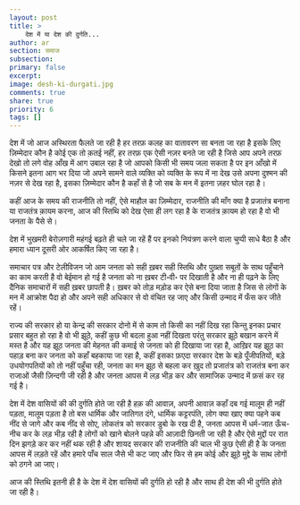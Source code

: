 ```yaml
---
layout: post
title: >
    देश में या देश की दुर्गति...
author: ar
section: समाज
subsection:
primary: false
excerpt:
image: desh-ki-durgati.jpg
comments: true
share: true
priority: 6
tags: []
---
```


देश में जो आज अस्थिरता फैलते जा रही है हर तरफ़ कलह का वातावरण सा बनता
जा रहा है इसके लिए ज़िम्मेदार कौन है कोई एक तो क़तई नहीं, हर तरफ़ एक
ऐसी नज़र बनते जा रही है जिसे आप अपने तरफ़ देखो तो लगे वोह आँख में आग
उबाल रहा है जो आपको किसी भी समय जला सकता है पर इन आँखो में किसने इतना
आग भर दिया जो अपने सामने वाले व्यक्ति को व्यक्ति के रूप में ना देख उसे
अपना दुश्मन की नज़र से देख रहा है, इसका ज़िम्मेदार कौन है कहाँ से है
जो सब के मन में इतना ज़हर घोल रहा है।

कहीं आज के समय की राजनीति तो नहीं, ऐसे माहौल का ज़िम्मेदार, राजनीति की
माँग क्या है प्रजातंत्र बनाना या राजतंत्र क़ायम करना, आज की स्तिथि को
देख ऐसा ही लग रहा है के राजतंत्र क़ायम हो रहा है वो भी जनता के पैसे
से।

देश में भुखमरी बेरोज़गारी महंगई बढ़ते ही चले जा रहें हैं पर इनको
नियंत्रण करने वाला चुप्पी साधे बैठा है और हमारा ध्यान दूसरी ओर आकर्षित
किए जा रहा है।

समाचार पत्र और टेलीविजन जो आम जनता को सही ख़बर सही स्तिथि और पुख़्ता
सबूतों के साथ पहुँचाने का काम करती है वो बेईमान हो गई है जनता को ना
ख़बर टी॰वी॰ पर दिखाती है और ना ही पढ़ने के लिए दैनिक समाचारों में सही
ख़बर छापती है। ख़बर को तोड़ मड़ोड कर ऐसे बना दिया जाता है जिस से लोगों
के मन में आक्रोश पैदा हो और अपने सही अधिकार से वो वंचित रह जाए और किसी
उन्माद में फँस कर जीते रहें।

राज्य की सरकार हो या केन्द्र की सरकार दोनो में से काम तो किसी का नहीं
दिख रहा किन्तु इनका प्रचार प्रसार बहुत हो रहा है वो भी झूठे, कहीं कुछ
भी बदला हुआ नहीं दिखता परंतु सरकार झूठे बखान करने में मस्त है और यह
झूठ जनता की मेहनत की कमाई से जनता को ही दिखाया जा रहा है, आख़िर यह झूठ
का पहाड़ बना कर जनता को कहाँ बहकाया जा रहा है, कहीं इसका फ़एदा सरकार
देश के बड़े पूँजीपतियों, बड़े उधयोगपतियों को तो नहीं पहुँचा रही, जनता
का मन झूठ से बहला कर ख़ुद तो प्रजातंत्र को राजतंत्र बना कर राजाओं जैसी
ज़िन्दगी जी रही है और जनता आपस में लड़ भीड़ कर और सामाजिक उन्माद में
फ़सं कर रह गई है।

देश में देश वासियों की की दुर्गति होते जा रही है हक़ की आवाज़, अपनी
आवाज़ कहाँ दब गई मालूम ही नहीं पड़ता, मालूम पड़ता है तो बस धार्मिक और
जातिगत दंगे, धार्मिक कट्टरपंति, लोग क्या खाए क्या पहने कब नींद से जागे
और कब नींद से सोए, लोकतंत्र को सरकार डुबो के रख दी है, जनता आपस में
धर्म-जात ऊँच-नीच कर के लड़ भीड़ रही है लोगों को खाने बोलने पहन्ने की
आज़ादी छिनती जा रही है और ऐसे मुद्दों पर रात दिन झगड़े कर कर नहीं थक
रही है और शायद सरकार की राजनीति की चाल भी कुछ ऐसी ही है के जनता आपस
में लड़ते रहें और हमारे पाँच साल जैसे भी कट जाए और फिर से हम कोई और
झूठे मुद्दे के साथ लोगों को ठगने आ जाए।

आज की स्तिथि इतनी ही है के देश में देश वासियों की दुर्गति हो रही है
और साथ ही देश की भी दुर्गति होते जा रही है।